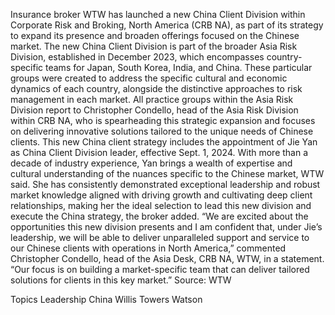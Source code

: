 Insurance broker WTW has launched a new China Client Division within Corporate Risk and Broking, North America (CRB NA), as part of its strategy to expand its presence and broaden offerings focused on the Chinese market.
The new China Client Division is part of the broader Asia Risk Division, established in December 2023, which encompasses country-specific teams for Japan, South Korea, India, and China. These particular groups were created to address the specific cultural and economic dynamics of each country, alongside the distinctive approaches to risk management in each market.
All practice groups within the Asia Risk Division report to Christopher Condello, head of the Asia Risk Division within CRB NA, who is spearheading this strategic expansion and focuses on delivering innovative solutions tailored to the unique needs of Chinese clients.
This new China client strategy includes the appointment of Jie Yan as China Client Division leader, effective Sept. 1, 2024. With more than a decade of industry experience, Yan brings a wealth of expertise and cultural understanding of the nuances specific to the Chinese market, WTW said.
She has consistently demonstrated exceptional leadership and robust market knowledge aligned with driving growth and cultivating deep client relationships, making her the ideal selection to lead this new division and execute the China strategy, the broker added.
“We are excited about the opportunities this new division presents and I am confident that, under Jie’s leadership, we will be able to deliver unparalleled support and service to our Chinese clients with operations in North America,” commented Christopher Condello, head of the Asia Desk, CRB NA, WTW, in a statement. “Our focus is on building a market-specific team that can deliver tailored solutions for clients in this key market.”
Source: WTW

Topics
Leadership
China
Willis Towers Watson
